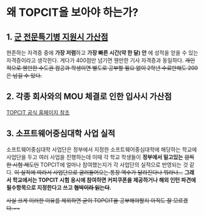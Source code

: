 # 왜 TOPCIT을 보아야 하는가?

## 1. [군 전문특기병 지원시 가산점](https://www.mma.go.kr/contents.do?mc=mma0001989)

현존하는 자격증 중에 **가장 저렴**하고 **가장 빠른 시간(약 한 달) 안** 에 성적을 얻을 수 있는 자격증이라고 생각한다. 게다가 400점만 넘기면 웬만한 기사 자격증과 동일하다.
~~개인적으로 웬만한 수도권 컴공과 학생이면 별도로 공부할 필요 없이 2학년 수료만해도 200은 넘길 수 있다.~~

## 2. 각종 회사와의 MOU 체결로 인한 입사시 가산점
[TOPCIT 공식 홈페이지 참조](https://www.topcit.or.kr/info/apps/mouOrgList.do)

## 3. 소프트웨어중심대학 사업 실적
소프트웨어중심대학 사업단은 정부에서 지정한 소프트웨어중심대학에 해당하는 학교에 사업단을 두고 여러 사업을 진행하는데 이때 각 학교 학생들이 **정부에서 밀고있는** ~~깜찍한 시험 제도인~~ TOPCIT에 얼마나 참여했는지가 각 사업단의 실적으로 반영되는 것 같다. ~~이 실적에 따라서 사업단으로 굴러들어오는 통장 액수가 달라진다나 뭐라나...~~
**그래서 학교에서는 TOPCIT 시험 응시에 참여하면 커피쿠폰을 제공하거나 해외 인턴 파견에 필수항목으로 지정한다고 쓰고 ~~협박이라 읽는다~~.**

~~사실 크게 이러한 이유를 제외하면 굳이 TOPCIT을 공부해야할지 아직도 잘 모르겠다.\~\~~~